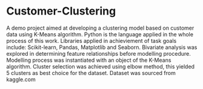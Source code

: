 # Customer-Clustering
A demo project aimed at developing a clustering model based on customer data using K-Means algorithm.
Python is the language applied in the whole process of this work.
Libraries applied in achieviement of task goals include: Scikit-learn, Pandas, Matplotlib and Seaborn.
Bivariate analysis was explored in determining feature relationships before modelling procedure.
Modelling process was instantiated with an object of the K-Means algorithm.
Cluster selection was achieved using elbow method, this yielded  5 clusters as best choice for the dataset.
Dataset was sourced from kaggle.com
